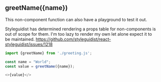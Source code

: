## greetName({name})

This non-component function can also have a playground to test it out.

Styleguidist has determined rendering a props table for non-components is out of scope for them.
I'm too lazy to render my own let alone expect it to be maintained.
https://github.com/styleguidist/react-styleguidist/issues/1218

```js
import {greetName} from './greeting.js';

const name = "World";
const value = greetName({name});

<>{value}</>
```